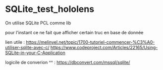 # SQLite_test_hololens


On utilise SQLite PCL comme lib

pour l'instant ce ne fait que afficher certain truc en base de donnée 


lien utile : https://melinyel.net/topic/1700-tutoriel-commencer-%C3%A0-utiliser-sqlite-avec-c/
https://www.codeproject.com/Articles/22165/Using-SQLite-in-your-C-Application

logicile de converion ^^ : https://dbconvert.com/mssql/sqlite/